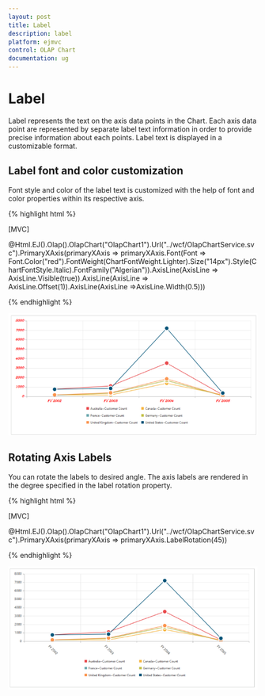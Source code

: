 ```yaml
---
layout: post
title: Label
description: label
platform: ejmvc
control: OLAP Chart
documentation: ug
---
```


# Label

Label represents the text on the axis data points in the Chart. Each axis data point are represented by separate label text information in order to provide precise information about each points. Label text is displayed in a customizable format.

## Label font and color customization 

Font style and color of the label text is customized with the help of font and color properties within its respective axis.


{% highlight html %}


[MVC]

@Html.EJ().Olap().OlapChart("OlapChart1").Url("../wcf/OlapChartService.svc").PrimaryXAxis(primaryXAxis => primaryXAxis.Font(Font => Font.Color("red").FontWeight(ChartFontWeight.Lighter).Size("14px").Style(ChartFontStyle.Italic).FontFamily("Algerian")).AxisLine(AxisLine => AxisLine.Visible(true)).AxisLine(AxisLine => AxisLine.Offset(1)).AxisLine(AxisLine =>AxisLine.Width(0.5)))


{% endhighlight %}


![C:/Users/Tamilarasu .M/Pictures/document/Chart/Label font-color.png](Label_images/Label_img1.png)



## Rotating Axis Labels

You can rotate the labels to desired angle. The axis labels are rendered in the degree specified in the label rotation property.

{% highlight html %}

[MVC]

@Html.EJ().Olap().OlapChart("OlapChart1").Url("../wcf/OlapChartService.svc").PrimaryXAxis(primaryXAxis => primaryXAxis.LabelRotation(45))



{% endhighlight  %}

![C:/Users/Tamilarasu .M/Pictures/document/Chart/lable rotation.png](Label_images/Label_img2.png)



